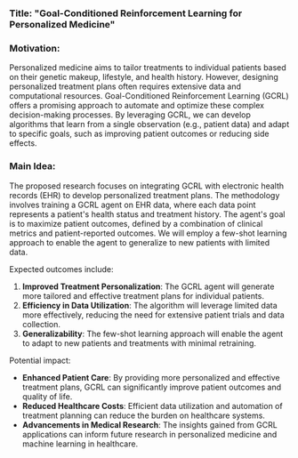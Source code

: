 ### Title: "Goal-Conditioned Reinforcement Learning for Personalized Medicine"

### Motivation:
Personalized medicine aims to tailor treatments to individual patients based on their genetic makeup, lifestyle, and health history. However, designing personalized treatment plans often requires extensive data and computational resources. Goal-Conditioned Reinforcement Learning (GCRL) offers a promising approach to automate and optimize these complex decision-making processes. By leveraging GCRL, we can develop algorithms that learn from a single observation (e.g., patient data) and adapt to specific goals, such as improving patient outcomes or reducing side effects.

### Main Idea:
The proposed research focuses on integrating GCRL with electronic health records (EHR) to develop personalized treatment plans. The methodology involves training a GCRL agent on EHR data, where each data point represents a patient's health status and treatment history. The agent's goal is to maximize patient outcomes, defined by a combination of clinical metrics and patient-reported outcomes. We will employ a few-shot learning approach to enable the agent to generalize to new patients with limited data.

Expected outcomes include:
1. **Improved Treatment Personalization**: The GCRL agent will generate more tailored and effective treatment plans for individual patients.
2. **Efficiency in Data Utilization**: The algorithm will leverage limited data more effectively, reducing the need for extensive patient trials and data collection.
3. **Generalizability**: The few-shot learning approach will enable the agent to adapt to new patients and treatments with minimal retraining.

Potential impact:
- **Enhanced Patient Care**: By providing more personalized and effective treatment plans, GCRL can significantly improve patient outcomes and quality of life.
- **Reduced Healthcare Costs**: Efficient data utilization and automation of treatment planning can reduce the burden on healthcare systems.
- **Advancements in Medical Research**: The insights gained from GCRL applications can inform future research in personalized medicine and machine learning in healthcare.